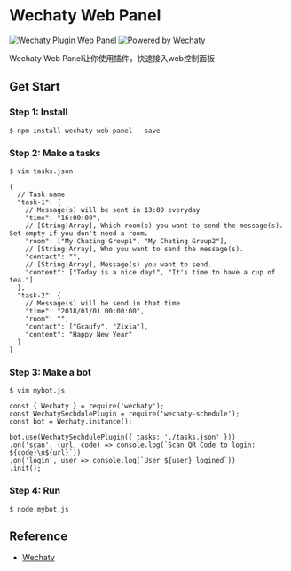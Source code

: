 # Wechaty Web Panel

[![Wechaty Plugin Web Panel](https://img.shields.io/badge/Wechaty%20Plugin-WebPanel-brightgreen.svg)](https://github.com/Gcaufy/wechaty-schedule)
[![Powered by Wechaty](https://img.shields.io/badge/Powered%20By-Wechaty-brightgreen.svg)](https://github.com/Wechaty/wechaty)

Wechaty Web Panel让你使用插件，快速接入web控制面板


## Get Start


### Step 1: Install

```
$ npm install wechaty-web-panel --save
```

### Step 2: Make a tasks

```
$ vim tasks.json

{
  // Task name
  "task-1": {
    // Message(s) will be sent in 13:00 everyday
    "time": "16:00:00",
    // [String|Array], Which room(s) you want to send the message(s). Set empty if you don't need a room.
    "room": ["My Chating Group1", "My Chating Group2"],
    // [String|Array], Who you want to send the message(s).
    "contact": "",
    // [String|Array], Message(s) you want to send.
    "content": ["Today is a nice day!", "It's time to have a cup of tea."]
  },
  "task-2": {
    // Message(s) will be send in that time
    "time": "2018/01/01 00:00:00",
    "room": "",
    "contact": ["Gcaufy", "Zixia"],
    "content": "Happy New Year"
  }
}
```

### Step 3: Make a bot

```
$ vim mybot.js

const { Wechaty } = require('wechaty');
const WechatySechdulePlugin = require('wechaty-schedule');
const bot = Wechaty.instance();

bot.use(WechatySechdulePlugin({ tasks: './tasks.json' }))
.on('scan', (url, code) => console.log(`Scan QR Code to login: ${code}\n${url}`))
.on('login', user => console.log(`User ${user} logined`))
.init();
```

### Step 4: Run

```
$ node mybot.js
```


## Reference

* [Wechaty](https://github.com/Chatie/wechaty)
